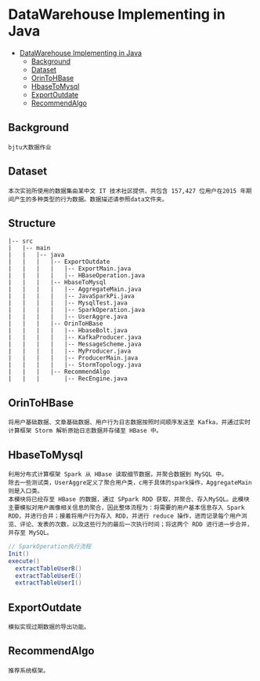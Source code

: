 # DataWarehouse Implementing in Java

- [DataWarehouse Implementing in Java](#datawarehouse-implementing-in-java)
  - [Background](#background)
  - [Dataset](#dataset)
  - [OrinToHBase](#orintohbase)
  - [HbaseToMysql](#hbasetomysql)
  - [ExportOutdate](#exportoutdate)
  - [RecommendAlgo](#recommendalgo)

## Background

```
bjtu大数据作业
```

## Dataset

```
本次实验所使用的数据集由某中文 IT 技术社区提供，共包含 157,427 位用户在2015 年期间产生的多种类型的行为数据。数据描述请参照data文件夹。
```

## Structure

```
|-- src
|   |-- main
|   |   |-- java
|   |   |   |-- ExportOutdate
|   |   |   |   |-- ExportMain.java
|   |   |   |   |-- HBaseOperation.java
|   |   |   |-- HbaseToMysql
|   |   |   |   |-- AggregateMain.java
|   |   |   |   |-- JavaSparkPi.java
|   |   |   |   |-- MysqlTest.java
|   |   |   |   |-- SparkOperation.java
|   |   |   |   |-- UserAggre.java
|   |   |   |-- OrinToHBase
|   |   |   |   |-- HbaseBolt.java
|   |   |   |   |-- KafkaProducer.java
|   |   |   |   |-- MessageScheme.java
|   |   |   |   |-- MyProducer.java
|   |   |   |   |-- ProducerMain.java
|   |   |   |   |-- StormTopology.java
|   |   |   |-- RecommendAlgo
|   |   |       |-- RecEngine.java
```

## OrinToHBase

```
将用户基础数据、文章基础数据、用户行为日志数据按照时间顺序发送至 Kafka，并通过实时计算框架 Storm 解析原始日志数据并存储至 HBase 中。
```

## HbaseToMysql

```
利用分布式计算框架 Spark 从 HBase 读取细节数据，并聚合数据到 MySQL 中。
除去一些测试类，UserAggre定义了聚合用户类，c用于具体的spark操作，AggregateMain则是入口类。
本模块将已经存至 HBase 的数据，通过 SPpark RDD 获取，并聚合、存入MySQL。此模块主要模拟对用户画像相关信息的聚合，因此整体流程为：将需要的用户基本信息存入 Spark RDD，并进行合并；接着将用户行为存入 RDD，并进行 reduce 操作，进而记录每个用户浏览、评论、发表的次数，以及这些行为的最后一次执行时间；将这两个 RDD 进行进一步合并，并存至 MySQL。
```

```java
// SparkOperation执行流程
Init()
execute()
  extractTableUserB()
  extractTableUserE()
  extractTableUserI()
```

## ExportOutdate

```
模拟实现过期数据的导出功能。
```

## RecommendAlgo

```
推荐系统框架。
```

